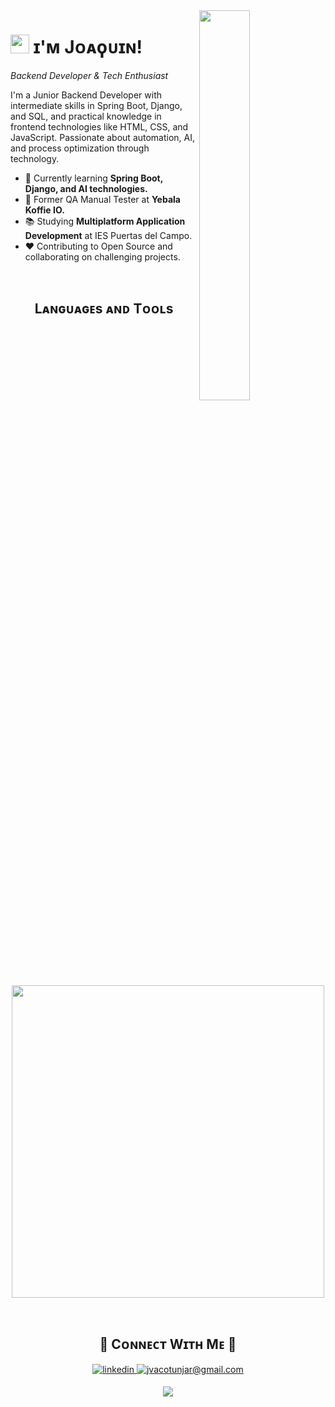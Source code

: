 <div>
  <img align="right" width="40%" src="https://owlbertsio-resized.s3.amazonaws.com/Popper.psd.full.png">
</div>

# <img src="https://emojis.slackmojis.com/emojis/images/1531849430/4246/blob-sunglasses.gif?1531849430" width="30"/> ɪ'ᴍ Jᴏᴀϙᴜɪɴ! 
*Backend Developer & Tech Enthusiast*
<br /> 
         
<p align="left">I'm a Junior Backend Developer with intermediate skills in Spring Boot, Django, and SQL, and practical knowledge in frontend technologies like HTML, CSS, and JavaScript. Passionate about automation, AI, and process optimization through technology.</p>

- 🌱 Currently learning **Spring Boot, Django, and AI technologies.**
- 💼 Former QA Manual Tester at **Yebala Koffie IO.**
- 📚 Studying **Multiplatform Application Development** at IES Puertas del Campo.
- ❤️ Contributing to Open Source and collaborating on challenging projects.

<br />
    
<h2 align="center">Lᴀɴɢᴜᴀɢᴇs ᴀɴᴅ Tᴏᴏʟs</h2> 
<p align="center">
<img width="500px"  src="https://skillicons.dev/icons?i=java,python,js,html,css,spring,django,flask,mysql,git,github,vscode,postman,linux&perline=10"  />
</p>
<br />

<h2 align="center">🤝 Cᴏɴɴᴇᴄᴛ Wɪᴛʜ Mᴇ 🤝 </h2>
<div align="center">
 <a href="https://www.linkedin.com/in/joaquingabrielpuchuritunjar/" target="_blank">
<img src=https://img.shields.io/badge/linkedin-%231E77B5.svg?&style=for-the-badge&logo=linkedin&logoColor=white alt=linkedin style="margin-bottom: 5px;" />
</a>
  
<a href="mailto:jvacotunjar@gmail.com" target="_blank">
<img src="https://img.shields.io/badge/Gmail-D14836?style=for-the-badge&logo=gmail&logoColor=white" alt=jvacotunjar@gmail.com mail style="margin-bottom: 5px;" />
</a>
</div>

<p align="center">
  <img src="https://capsule-render.vercel.app/api?type=waving&color=gradient&height=65&section=footer"/>
</p>
